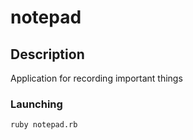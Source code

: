 # notepad

## Description
Application for recording important things

### Launching

```
ruby notepad.rb
```
